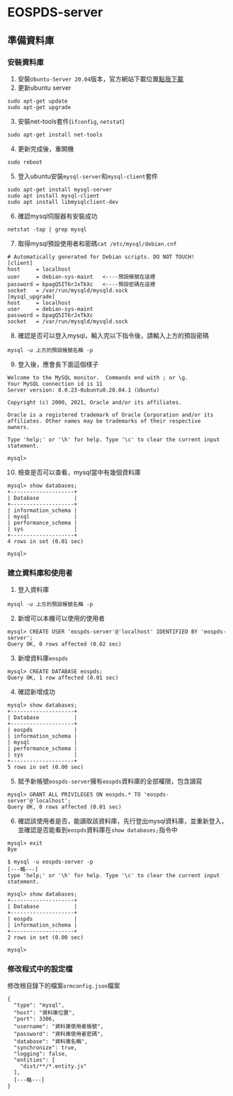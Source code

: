 # EOSPDS-server

## 準備資料庫
### 安裝資料庫
1. 安裝`Ubuntu-Server 20.04`版本，官方網站下載位置[點我下載](https://ubuntu.com/download/server)
2. 更新ubuntu server
```shell
sudo apt-get update
sudo apt-get upgrade
```
3. 安裝net-tools套件(`ifconfig`, `netstat`)
```shell
sudo apt-get install net-tools
```
4. 更新完成後，重開機
```shell
sudo reboot
```
5. 登入ubuntu安裝`mysql-server`和`mysql-client`套件
```shell
sudo apt-get install mysql-server
sudo apt install mysql-client
sudo apt install libmysqlclient-dev
```
6. 確認mysql伺服器有安裝成功
```shell
netstat -tap | grep mysql
```
7. 取得mysql預設使用者和密碼`cat /etc/mysql/debian.cnf`
```
# Automatically generated for Debian scripts. DO NOT TOUCH!
[client]
host     = localhost
user     = debian-sys-maint   <----預設帳號在這裡
password = bpagQ5IT6rJxTkXc   <----預設密碼在這裡
socket   = /var/run/mysqld/mysqld.sock
[mysql_upgrade]
host     = localhost
user     = debian-sys-maint
password = bpagQ5IT6rJxTkXc
socket   = /var/run/mysqld/mysqld.sock
```
8. 確認是否可以登入mysql，輸入完以下指令後，請輸入上方的預設密碼
```shell
mysql -u 上方的預設帳號名稱 -p
```
9. 登入後，應會長下面這個樣子
```sql=
Welcome to the MySQL monitor.  Commands end with ; or \g.
Your MySQL connection id is 11
Server version: 8.0.23-0ubuntu0.20.04.1 (Ubuntu)

Copyright (c) 2000, 2021, Oracle and/or its affiliates.

Oracle is a registered trademark of Oracle Corporation and/or its
affiliates. Other names may be trademarks of their respective
owners.

Type 'help;' or '\h' for help. Type '\c' to clear the current input statement.

mysql> 
```
10. 檢查是否可以查看，mysql當中有幾個資料庫
```sql=
mysql> show databases;
+--------------------+
| Database           |
+--------------------+
| information_schema |
| mysql              |
| performance_schema |
| sys                |
+--------------------+
4 rows in set (0.01 sec)

mysql> 
```
### 建立資料庫和使用者
1. 登入資料庫
```shell
mysql -u 上方的預設帳號名稱 -p
```
2. 新增可以本機可以使用的使用者
```sql=
mysql> CREATE USER 'eospds-server'@'localhost' IDENTIFIED BY 'eospds-server';
Query OK, 0 rows affected (0.02 sec)
```
3. 新增資料庫`eospds`
```sql=
mysql> CREATE DATABASE eospds;
Query OK, 1 row affected (0.01 sec)
```
4. 確認新增成功
```sql=
mysql> show databases;
+--------------------+
| Database           |
+--------------------+
| eospds             |
| information_schema |
| mysql              |
| performance_schema |
| sys                |
+--------------------+
5 rows in set (0.00 sec)
```
5. 賦予新帳號`eospds-server`擁有`eospds`資料庫的全部權限，包含讀寫
```sql=
mysql> GRANT ALL PRIVILEGES ON eospds.* TO 'eospds-server'@'localhost';
Query OK, 0 rows affected (0.01 sec)
```
6. 確認該使用者是否，能讀取該資料庫，先行登出mysql資料庫，並重新登入，並確認是否能看到`eospds`資料庫在`show databases;`指令中
```sql=
mysql> exit
Bye

$ mysql -u eospds-server -p
[---略---]
type 'help;' or '\h' for help. Type '\c' to clear the current input statement.

mysql> show databases;
+--------------------+
| Database           |
+--------------------+
| eospds             |
| information_schema |
+--------------------+
2 rows in set (0.00 sec)

mysql> 
```
### 修改程式中的設定檔
修改根目錄下的檔案`ormconfig.json`檔案
```json=
{
  "type": "mysql",
  "host": "資料庫位置",
  "port": 3306,
  "username": "資料庫使用者帳號",
  "password": "資料庫使用者密碼",
  "database": "資料庫名稱",
  "synchronize": true,
  "logging": false,
  "entities": [
    "dist/**/*.entity.js"
  ],
  [---略---]
}
```